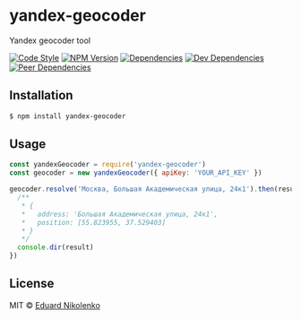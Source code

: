 # yandex-geocoder
Yandex geocoder tool

[![Code Style](https://img.shields.io/badge/code%20style-standard-brightgreen.svg)](http://standardjs.com)
[![NPM Version](https://img.shields.io/npm/v/yandex-geocoder.svg)](https://www.npmjs.com/package/vuex-storage-sync)
[![Dependencies](https://david-dm.org/eduardnikolenko/yandex-geocoder.svg)](https://david-dm.org/eduardnikolenko/vuex-storage-sync)
[![Dev Dependencies](https://david-dm.org/eduardnikolenko/yandex-geocoder/dev-status.svg)](https://david-dm.org/eduardnikolenko/vuex-storage-sync/?type=dev)
[![Peer Dependencies](https://david-dm.org/eduardnikolenko/yandex-geocoder/peer-status.svg)](https://david-dm.org/eduardnikolenko/vuex-storage-sync?type=peer)

## Installation

```bash
$ npm install yandex-geocoder
```

## Usage

```js
const yandexGeocoder = require('yandex-geocoder')
const geocoder = new yandexGeocoder({ apiKey: 'YOUR_API_KEY' })

geocoder.resolve('Москва, Большая Академическая улица, 24к1').then(result => {
  /**
   * {
   *   address: 'Большая Академическая улица, 24к1',
   *   position: [55.823955, 37.529403]
   * }
   */
  console.dir(result)
})

```

## License

MIT © [Eduard Nikolenko](https://github.com/eduardnikolenko)
